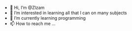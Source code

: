 - 👋 Hi, I’m @Zlzam
- 👀 I’m interested in learning all that I can on many subjects
- 🌱 I’m currently learning programming
- 📫 How to reach me ... 
